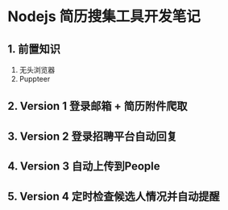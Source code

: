 # Nodejs 简历搜集工具开发笔记
## 1. 前置知识
 1. 无头浏览器
 2. Puppteer

## 2. Version 1 登录邮箱 + 简历附件爬取
## 3. Version 2 登录招聘平台自动回复
## 4. Version 3 自动上传到People
## 5. Version 4 定时检查候选人情况并自动提醒
 